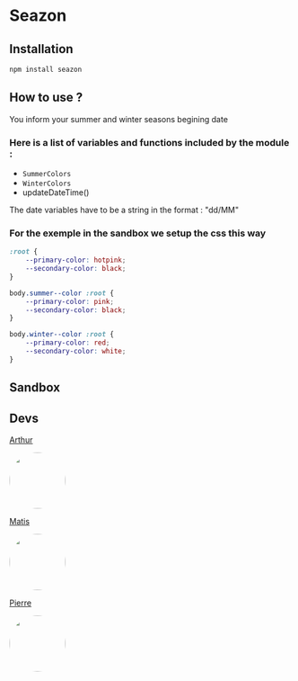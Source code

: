 # Seazon

## Installation

```bash
npm install seazon
```
## How to use ?

You inform your summer and winter seasons begining date

### Here is a list of variables and functions included by the module :

- `SummerColors`
- `WinterColors`
- updateDateTime()

The date variables have to be a string in the format : "dd/MM"


### For the exemple in the sandbox we setup the css this way

```css
:root {
    --primary-color: hotpink;
    --secondary-color: black;
}

body.summer--color :root {
    --primary-color: pink;
    --secondary-color: black;
}

body.winter--color :root {
    --primary-color: red;
    --secondary-color: white;
}
```

## Sandbox

## Devs

[Arthur](https://github.com/Arthur-Lucas)

<img src="https://avatars.githubusercontent.com/u/90458016?v=4" width="100" height="100" style="border-radius: 100px">


[Matis](https://github.com/matdn)

<img src="https://avatars.githubusercontent.com/u/81028806?v=4" width="100" height="100" style="border-radius: 100px">


[Pierre](https://github.com/Pierrooooo)

<img src="https://avatars.githubusercontent.com/u/90714496?v=4" width="100" height="100" style="border-radius: 100px">
